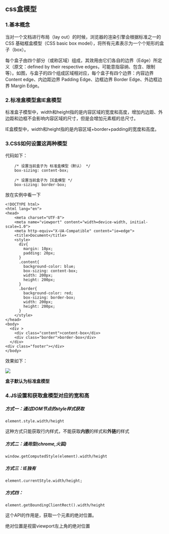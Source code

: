 ## css盒模型

### 1.基本概念

当对一个文档进行布局（lay out）的时候，浏览器的渲染引擎会根据标准之一的 CSS 基础框盒模型（CSS basic box model），将所有元素表示为一个个矩形的盒子（box）。

每个盒子由四个部分（或称区域）组成，其效用由它们各自的边界（Edge）所定义（原文：defined by their respective edges，可能意指容纳、包含、限制等）。如图，与盒子的四个组成区域相对应，每个盒子有四个边界：内容边界 Content edge、内边距边界 Padding Edge、边框边界 Border Edge、外边框边界 Margin Edge。


### 2.标准盒模型盒IE盒模型

标准盒子模型中，width和height指的是内容区域的宽度和高度，增加内边距、外边距和边框不会影响内容区域的尺寸，但是会增加元素框的总尺寸。

IE盒模型中，width和height指的是内容区域+border+padding的宽度和高度。

### 3.CSS如何设置这两种模型
代码如下：

```
    /* 设置当前盒子为 标准盒模型（默认） */
    box-sizing: content-box;

    /* 设置当前盒子为 IE盒模型 */
    box-sizing: border-box;
```

放在实例中看一下


```
<!DOCTYPE html>
<html lang="en">
<head>
    <meta charset="UTF-8">
    <meta name="viewport" content="width=device-width, initial-scale=1.0">
    <meta http-equiv="X-UA-Compatible" content="ie=edge">
    <title>Document</title>
    <style>
      div{
        margin: 10px;
        padding: 20px;
      }
      .content{
        background-color: blue;
        box-sizing: content-box;
        width: 200px;
        height: 200px;
      }
      .border{
        background-color: red;
        box-sizing: border-box;
        width: 200px;
        height: 200px;
      }
    </style>
</head>
<body>
  <div >
    <div class="content">content-box</div>
    <div class="border">border-box</div>
  </div>
<div class="footer"></div>
</body>

```

效果如下：

![](../img/border_content.jpeg)

**盒子默认为标准盒模型**


### 4.JS设置和获取盒模型对应的宽和高


##### 方式一：通过DOM节点的style样式获取

```
element.style.width/height
```
这种方式只能获取行内样式，不能获取**内嵌**的样式和**外链**的样式

##### 方式二：通用型(chrome,火狐)

```
window.getComputedStyle(element).width/height
```

##### 方式三：IE独有

```
element.currentStyle.width/height;
```

##### 方式四：

```
element.getBoundingClientRect().width/height
```

这个API的作用是，获取一个元素的绝对位置。

绝对位置是视窗viewport左上角的绝对位置